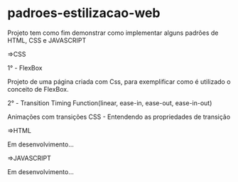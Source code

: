 # padroes-estilizacao-web

Projeto tem como fim demonstrar como implementar alguns padrões de HTML, CSS e JAVASCRIPT


=>CSS

1° - FlexBox
 
Projeto de uma página criada com Css, para exemplificar como é utilizado o conceito de FlexBox.
 
2° - Transition Timing Function(linear, ease-in, ease-out, ease-in-out)

Animações com transições CSS - Entendendo as propriedades de transição



=>HTML

Em desenvolvimento...

=>JAVASCRIPT

Em desenvolvimento...
